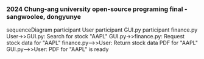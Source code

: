 ### 2024 Chung-ang university open-source programing final - sangwoolee, dongyunye

sequenceDiagram
    participant User
    participant GUI.py
    participant finance.py
    User->>GUI.py: Search for stock "AAPL"
    GUI.py->>finance.py: Request stock data for "AAPL"
    finance.py-->>User: Return stock data PDF for "AAPL"
    GUI.py-->>User: PDF for "AAPL" is ready
